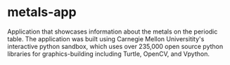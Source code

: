 # metals-app
Application that showcases information about the metals on the periodic table. The application was built using Carnegie Mellon Universitity's interactive python sandbox, which uses over 235,000 open source python libraries for graphics-building including Turtle, OpenCV, and Vpython.
